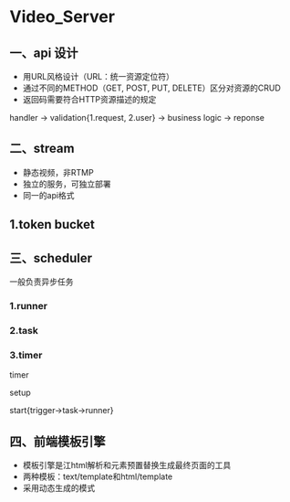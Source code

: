 # Video_Server

## 一、api 设计

* 用URL风格设计（URL：统一资源定位符）
* 通过不同的METHOD（GET, POST, PUT, DELETE）区分对资源的CRUD
* 返回码需要符合HTTP资源描述的规定

handler -> validation{1.request, 2.user} -> business logic -> reponse



## 二、stream

* 静态视频，非RTMP
* 独立的服务，可独立部署
* 同一的api格式

## 1.token bucket

## 三、scheduler

一般负责异步任务

### 1.runner

### 2.task

### 3.timer

timer

setup

start{trigger->task->runner}





## 四、前端模板引擎

* 模板引擎是江html解析和元素预置替换生成最终页面的工具
* 两种模板：text/template和html/template
* 采用动态生成的模式





